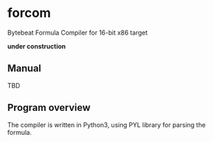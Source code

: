 # forcom

Bytebeat Formula Compiler for 16-bit x86 target

**under construction**

## Manual

TBD

## Program overview

The compiler is written in Python3, using PYL library for parsing the formula.
